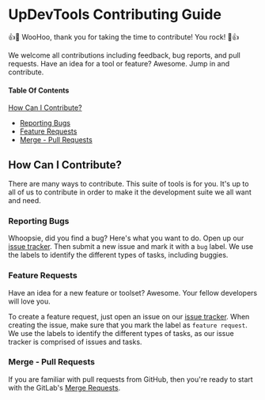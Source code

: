 # UpDevTools Contributing Guide

:+1::tada: WooHoo, thank you for taking the time to contribute! You rock! :tada::+1:

We welcome all contributions including feedback, bug reports, and pull requests.  Have an idea for a tool or feature? Awesome. Jump in and contribute.

#### Table Of Contents

[How Can I Contribute?](#how-can-i-contribute)
  * [Reporting Bugs](#reporting-bugs)
  * [Feature Requests](#feature-requests)
  * [Merge - Pull Requests](#merge-requests)

## How Can I Contribute?

There are many ways to contribute. This suite of tools is for you. It's up to all of us to contribute in order to make it the development suite we all want and need.
  
### Reporting Bugs

Whoopsie, did you find a bug? Here's what you want to do. Open up our [issue tracker](https://gitlab.com/uptechlabs/updevtools/issues).  Then submit a new issue and mark it with a `bug` label.  We use the labels to identify the different types of tasks, including buggies.

### Feature Requests

Have an idea for a new feature or toolset?  Awesome.  Your fellow developers will love you.  

To create a feature request, just open an issue on our [issue tracker](https://gitlab.com/uptechlabs/updevtools/issues).  When creating the issue, make sure that you mark the label as `feature request`.  We use the labels to identify the different types of tasks, as our issue tracker is comprised of issues and tasks.

### Merge - Pull Requests

If you are familiar with pull requests from GitHub, then you're ready to start with the GitLab's [Merge Requests](https://gitlab.com/uptechlabs/updevtools/merge_requests).